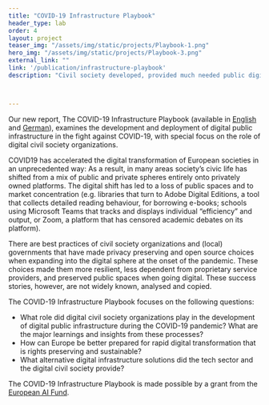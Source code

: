 ```yaml
---
title: "COVID-19 Infrastructure Playbook"
header_type: lab
order: 4
layout: project
teaser_img: "/assets/img/static/projects/Playbook-1.png"
hero_img: "/assets/img/static/projects/Playbook-3.png"
external_link: ""
link: '/publication/infrastructure-playbook'
description: "Civil society developed, provided much needed public digital infrastructure during the pandemic – or criticized it, where necessary. What can we learn from their work to be better prepared for rapid digital transformation that is rights preserving and sustainable?"



---
```

<p>
Our new report, The COVID-19 Infrastructure Playbook (available in <a href="/assets/downloads/COVID-19-Infrastructure-Playbook_EN.pdf">English</a> and <a href="/assets/downloads/COVID-19-Infrastructure-Playbook_DE.pdf">German</a>), examines the development and deployment of digital public infrastructure in the fight against COVID-19, with special focus on the role of digital civil society organizations.
</p>

<p>
COVID19 has accelerated the digital transformation of European societies in an unprecedented way: As a result, in many areas society’s civic life has shifted from a mix of public and private spheres entirely onto privately owned platforms. The digital shift has led to a loss of public spaces and to market concentration (e.g. libraries that turn to Adobe Digital Editions, a tool that collects detailed reading behaviour, for borrowing e-books; schools using Microsoft Teams that tracks and displays individual “efficiency” and output, or Zoom, a platform that has censored academic debates on its platform).
  </p>

<p>
There are best practices of civil society organizations and (local) governments that have made privacy preserving and open source choices when expanding into the digital sphere at the onset of the pandemic. These choices made them more resilient, less dependent from proprietary service providers, and preserved public spaces when going digital. These success stories, however, are not widely known, analysed and copied.
  </p>

<p>
The COVID-19 Infrastructure Playbook focuses on the following questions:
<ul>
<li>What role did digital civil society organizations play in the development of digital public infrastructure during the COVID-19 pandemic? What are the major learnings and insights from these processes?</li>

<li>How can Europe be better prepared for rapid digital transformation that is rights preserving and sustainable?</li>

<li>What alternative digital infrastructure solutions did the tech sector and the digital civil society provide?</li>
  </ul>
  </p>

<p>
The COVID-19 Infrastructure Playbook is made possible by a grant from the <a href="https://europeanaifund.org/tech-and-covid-19-grant/">European AI Fund</a>.
  </p>

